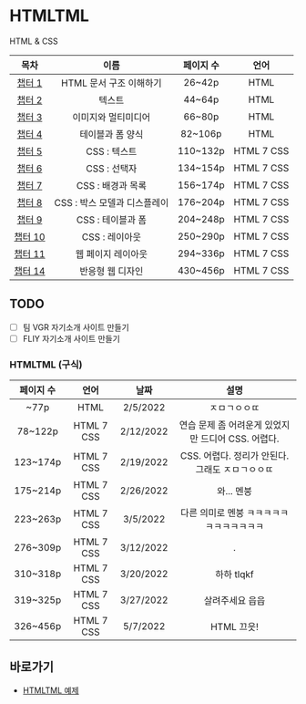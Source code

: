 # HTMLTML
HTML & CSS

|목차|이름|페이지 수|언어|
|:---:|:---:|:---:|:---:|
|[챕터 1](./cahp1/README.md)|HTML 문서 구조 이해하기|26~42p|HTML|
|[챕터 2](./cahp2/README.md)|텍스트|44~64p|HTML|
|[챕터 3](./caph3/README.md)|이미지와 멀티미디어|66~80p|HTML|
|[챕터 4](./caph4/README.md)|테이블과 폼 양식|82~106p|HTML|
|[챕터 5](./caph5/README.md)|CSS : 텍스트|110~132p|HTML 7 CSS|
|[챕터 6](./caph6/README.md)|CSS : 선택자|134~154p|HTML 7 CSS|
|[챕터 7](./caph7/README.md)|CSS : 배경과 목록|156~174p|HTML 7 CSS|
|[챕터 8](./caph8/README.md)|CSS : 박스 모델과 디스플레이|176~204p|HTML 7 CSS|
|[챕터 9](./caph9/README.md)|CSS : 테이블과 폼|204~248p|HTML 7 CSS|
|[챕터 10](./caph10/README.md)|CSS : 레이아웃|250~290p|HTML 7 CSS|
|[챕터 11](./caph11/README.md)|웹 페이지 레이아웃|294~336p|HTML 7 CSS|
|[챕터 14](./caph14/README.md)|반응형 웹 디자인|430~456p|HTML 7 CSS|

## TODO
- [ ] 팀 VGR 자기소개 사이트 만들기
- [ ] FLIY 자기소개 사이트 만들기

### HTMLTML (구식)
|페이지 수|언어|날짜|설명|
|:---:|:---:|:---:|:---:|
|~77p|HTML|2/5/2022|ㅈㅁㄱㅇㅇㄸ|
|78~122p|HTML 7 CSS|2/12/2022|연습 문제 좀 어려운게 있었지만 드디어 CSS. 어렵다.|
|123~174p|HTML 7 CSS|2/19/2022|CSS. 어렵다. 정리가 안된다. 그래도 ㅈㅁㄱㅇㅇㄸ|
|175~214p|HTML 7 CSS|2/26/2022|와... 멘붕|
|223~263p|HTML 7 CSS|3/5/2022|다른 의미로 멘붕 ㅋㅋㅋㅋㅋㅋㅋㅋㅋㅋㅋㅋ|
|276~309p|HTML 7 CSS|3/12/2022|.|
|310~318p|HTML 7 CSS|3/20/2022|하하 tlqkf|
|319~325p|HTML 7 CSS|3/27/2022|살려주세요 읍읍|
|326~456p|HTML 7 CSS|5/7/2022|HTML 끄읏!|

## 바로가기
- [HTMLTML 예제](http://www.hanbit.co.kr/exam/4279)
